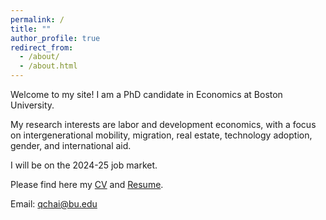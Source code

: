 ```yaml
---
permalink: /
title: ""
author_profile: true
redirect_from: 
  - /about/
  - /about.html
---
```


Welcome to my site! I am a PhD candidate in Economics at Boston University.

My research interests are labor and development economics, with a focus on intergenerational mobility, migration, real estate, technology adoption, gender, and international aid.

I will be on the 2024-25 job market. 

Please find here my [CV](https://qychai.github.io/PersonalWebsite/CV_Qingyuan_Chai.pdf) and [Resume](https://).

Email: [qchai@bu.edu](mailto:qchai@bu.edu)

